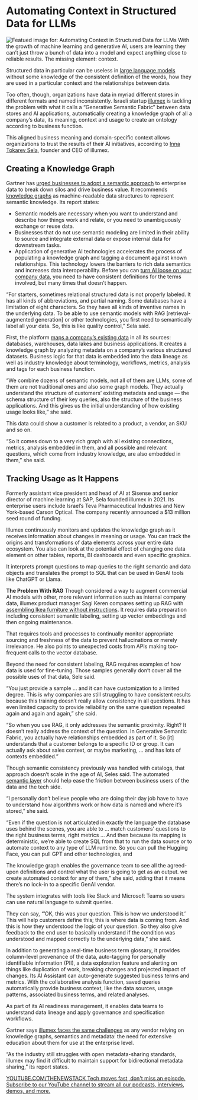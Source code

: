# Automating Context in Structured Data for LLMs
![Featued image for: Automating Context in Structured Data for LLMs](https://cdn.thenewstack.io/media/2024/07/e529156d-meaning-1024x576.jpg)
With the growth of machine learning and generative AI, users are learning they can’t just throw a bunch of data into a model and expect anything close to reliable results. The missing element: context.

Structured data in particular can be useless in [large language models](https://roadmap.sh/guides/introduction-to-llms) without some knowledge of the consistent definition of the words, how they are used in a particular context and the relationships between data.

Too often, though, organizations have data in myriad different stores in different formats and named inconsistently. Israeli startup [illumex](https://illumex.ai/) is tackling the problem with what it calls a “Generative Semantic Fabric” between data stores and AI applications, automatically creating a knowledge graph of all a company’s data, its meaning, context and usage to create an ontology according to business function.

This aligned business meaning and domain-specific context allows organizations to trust the results of their AI initiatives, according to [Inna Tokarev Sela](https://www.linkedin.com/in/innatokarev/?original_referer=https%3A%2F%2Fwww%2Egoogle%2Ecom%2F&originalSubdomain=il), founder and CEO of illumex.

## Creating a Knowledge Graph
Gartner has [urged businesses to adopt a semantic approach](https://info.cambridgesemantics.com/gartner-adopt-a-data-semantics-approach-to-drive-business-value#:~:text=Per%20Gartner%C2%AE%2C%20%E2%80%9CData%20and,value%20and%20break%20data%20silos.%E2%80%9D) to enterprise data to break down silos and drive business value. It recommends [knowledge graphs](https://thenewstack.io/using-chatgpt-for-questions-specific-to-your-company-data/) as machine-readable data structures to represent semantic knowledge. Its report states:

- Semantic models are necessary when you want to understand and describe how things work and relate, or you need to unambiguously exchange or reuse data.
- Businesses that do not use semantic modeling are limited in their ability to source and integrate external data or expose internal data for downstream tasks.
- Application of generative AI technologies accelerates the process of populating a knowledge graph and tagging a document against known relationships. This technology lowers the barriers to rich data semantics and increases data interoperability.
Before you can [turn AI loose on your company data](https://thenewstack.io/using-chatgpt-for-questions-specific-to-your-company-data/), you need to have consistent definitions for the terms involved, but many times that doesn’t happen.

“For starters, sometimes relational structured data is not properly labeled. It has all kinds of abbreviations, and partial naming. Some databases have a limitation of eight characters. So they have all kinds of inventive names in the underlying data. To be able to use semantic models with RAG [retrieval-augmented generation] or other technologies, you first need to semantically label all your data. So, this is like quality control,” Sela said.

First, the platform [maps a company’s existing data](https://thenewstack.io/data-fabric-or-data-mesh-find-the-happy-medium/) in all its sources: databases, warehouses, data lakes and business applications. It creates a knowledge graph by analyzing metadata on a company’s various structured datasets. Business logic for that data is embedded into the data lineage as well as industry knowledge about terminology, workflows, metrics, analysis and tags for each business function.

“We combine dozens of semantic models, not all of them are LLMs, some of them are not traditional ones and also some graph models. They actually understand the structure of customers’ existing metadata and usage — the schema structure of their key queries, also the structure of the business applications. And this gives us the initial understanding of how existing usage looks like,” she said.

This data could show a customer is related to a product, a vendor, an SKU and so on.

“So it comes down to a very rich graph with all existing connections, metrics, analysis embedded in them, and all possible and relevant questions, which come from industry knowledge, are also embedded in them,” she said.

## Tracking Usage as It Happens
Formerly assistant vice president and head of AI at Sisense and senior director of machine learning at SAP, Sela founded illumex in 2021. Its enterprise users include Israel’s Teva Pharmaceutical Industries and New York-based Carson Optical. The company recently announced a $13 million seed round of funding.

Illumex continuously monitors and updates the knowledge graph as it receives information about changes in meaning or usage. You can track the origins and transformations of data elements across your entire data ecosystem. You also can look at the potential effect of changing one data element on other tables, reports, BI dashboards and even specific graphics.

It interprets prompt questions to map queries to the right semantic and data objects and translates the prompt to SQL that can be used in GenAI tools like ChatGPT or Llama.

**The Problem With RAG**
Though considered a way to augment commercial AI models with other, more relevant information such as internal company data, illumex product manager Sagi Keren compares setting up RAG with [assembling Ikea furniture without instructions](https://illumex.ai/blog/dont-get-ragged-by-your-rag-why-generative-semantic-fabric-is-the-future/). It requires data preparation including consistent semantic labeling, setting up vector embeddings and then ongoing maintenance.

That requires tools and processes to continually monitor appropriate sourcing and freshness of the data to prevent hallucinations or merely irrelevance. He also points to unexpected costs from APIs making too-frequent calls to the vector database.

Beyond the need for consistent labeling, RAG requires examples of how data is used for fine-tuning. Those samples generally don’t cover all the possible uses of that data, Sele said.

“You just provide a sample … and it can have customization to a limited degree. This is why companies are still struggling to have consistent results because this training doesn’t really allow consistency in all questions. It has even limited capacity to provide reliability on the same question repeated again and again and again,” she said.

“So when you use RAG, it only addresses the semantic proximity. Right? It doesn’t really address the context of the question. In Generative Semantic Fabric, you actually have relationships embedded as part of it. So [it] understands that a customer belongs to a specific ID or group. It can actually ask about sales context, or maybe marketing, … and has lots of contexts embedded.”

Though semantic consistency previously was handled with catalogs, that approach doesn’t scale in the age of AI, Seles said. The automated [semantic layer](https://thenewstack.io/demystifying-the-metrics-store-and-semantic-layer/) should help ease the friction between business users of the data and the tech side.

“I personally don’t believe people who are doing their day job have to have to understand how algorithms work or how data is named and where it’s stored,” she said.

“Even if the question is not articulated in exactly the language the database uses behind the scenes, you are able to … match customers’ questions to the right business terms, right metrics … And then because its mapping is deterministic, we’re able to create SQL from that to run the data source or to automate context to any type of LLM runtime. So you can pull the Hugging Face, you can pull GPT and other technologies, and

The knowledge graph enables the governance team to see all the agreed-upon definitions and control what the user is going to get as an output. we create automated context for any of them,” she said, adding that it means there’s no lock-in to a specific GenAI vendor.

The system integrates with tools like Slack and Microsoft Teams so users can use natural language to submit queries.

They can say, “’OK, this was your question. This is how we understood it.’ This will help customers define this; this is where data is coming from. And this is how they understood the logic of your question. So they also give feedback to the end user to basically understand if the condition was understood and mapped correctly to the underlying data,” she said.

In addition to generating a real-time business term glossary, it provides column-level provenance of the data, auto-tagging for personally identifiable information (PII), a data exploration feature and alerting on things like duplication of work, breaking changes and projected impact of changes. Its AI Assistant can auto-generate suggested business terms and metrics. With the collaborative analysis function, saved queries automatically provide business context, like the data sources, usage patterns, associated business terms, and related analyses.

As part of its AI readiness management, it enables data teams to understand data lineage and apply governance and specification workflows.

Gartner says [illumex faces the same challenges](https://get.promethium.ai/cool-vendor-successful-generative-ai-projects-require-better-metadata-management) as any vendor relying on knowledge graphs, semantics and metadata: the need for extensive education about them for use at the enterprise level.

“As the industry still struggles with open metadata-sharing standards, illumex may find it difficult to maintain support for bidirectional metadata sharing,” its report states.

[
YOUTUBE.COM/THENEWSTACK
Tech moves fast, don't miss an episode. Subscribe to our YouTube
channel to stream all our podcasts, interviews, demos, and more.
](https://youtube.com/thenewstack?sub_confirmation=1)